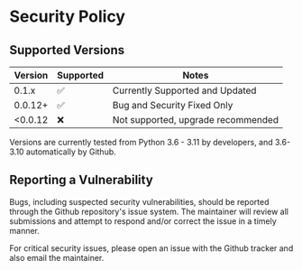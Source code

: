 # Security Policy

## Supported Versions
| Version | Supported          |Notes|
| ------- | ------------------ |-----|
| 0.1.x   | :white_check_mark: |Currently Supported and Updated|
| 0.0.12+   | :white_check_mark: |Bug and Security Fixed Only|
| <0.0.12   | :x: |Not supported, upgrade recommended|

Versions are currently tested from Python 3.6 - 3.11 by developers, and 3.6-3.10 automatically by Github.


## Reporting a Vulnerability

Bugs, including suspected security vulnerabilities, should be reported through the Github repository's issue system.  The maintainer will review all submissions and attempt to respond and/or correct the issue in a timely manner.

For critical security issues, please open an issue with the Github tracker and also email the maintainer.
